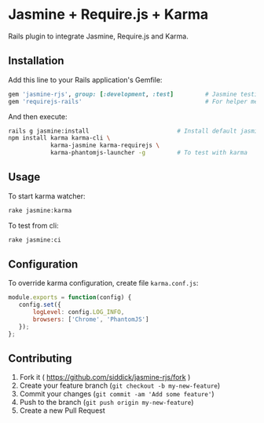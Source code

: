 # Jasmine + Require.js + Karma

Rails plugin to integrate Jasmine, Require.js and Karma.

## Installation

Add this line to your Rails application's Gemfile:

```ruby
gem 'jasmine-rjs', group: [:development, :test]         # Jasmine testing
gem 'requirejs-rails'                                   # For helper methods and rake tasks
```

And then execute:

```bash
rails g jasmine:install                         # Install default jasmine configuration
npm install karma karma-cli \
            karma-jasmine karma-requirejs \
            karma-phantomjs-launcher -g         # To test with karma
```

## Usage

To start karma watcher:

```bash
rake jasmine:karma
```

To test from cli:

```bash
rake jasmine:ci
```

## Configuration

To override karma configuration, create file `karma.conf.js`:

```javascript
module.exports = function(config) {
   config.set({
       logLevel: config.LOG_INFO,
       browsers: ['Chrome', 'PhantomJS']
   });
};
```

## Contributing

1. Fork it ( https://github.com/siddick/jasmine-rjs/fork )
2. Create your feature branch (`git checkout -b my-new-feature`)
3. Commit your changes (`git commit -am 'Add some feature'`)
4. Push to the branch (`git push origin my-new-feature`)
5. Create a new Pull Request
